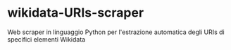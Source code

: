 # wikidata-URIs-scraper
Web scraper in linguaggio Python per l'estrazione automatica degli URIs di specifici elementi Wikidata

